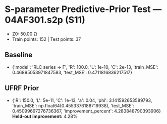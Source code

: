 # S-parameter Predictive-Prior Test — 04AF301.s2p (S11)
- Z0: 50.00 Ω
- Train points: 152  |  Test points: 37

## Baseline
- {'model': 'RLC series -> Γ', 'R': 100.0, 'L': 1e-10, 'C': 2e-13, 'train_MSE': 0.46895053971847583, 'test_MSE': 0.4711816836217517}

## UFRF Prior
- {'R': 150.0, 'L': 5e-11, 'C': 1e-13, 'a': 0.04, 'phi': 3.141592653589793, 'train_MSE': np.float64(0.4553376188719938), 'test_MSE': 0.45099697276736367, 'improvement_percent': 4.283848790393906}
**Held-out improvement:** 4.28%